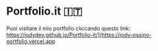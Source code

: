 # Portfolio.it 🇮🇹

Puoi visitare il mio portfolio cliccando questo link: https://jodydev.github.io/Portfolio-it/](https://jody-ossino-portfolio.vercel.app
